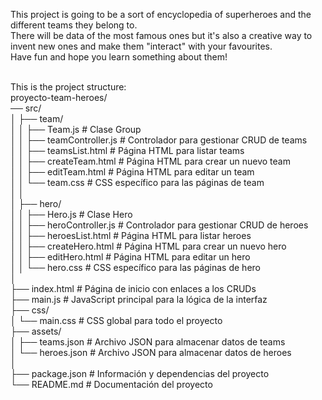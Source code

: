 This project is going to be a sort of encyclopedia of superheroes and the different teams they belong to.<br>
There will be data of the most famous ones but it's also a creative way to invent new ones and make them "interact" with your favourites.<br>
Have fun and hope you learn something about them!<br>

<br>This is the project structure:<br>
proyecto-team-heroes/<br>
── src/<br>
│ ├── team/<br>
│ │ ├── Team.js # Clase Group<br>
│ │ ├── teamController.js # Controlador para gestionar CRUD de teams<br>
│ │ ├── teamsList.html # Página HTML para listar teams<br>
│ │ ├── createTeam.html # Página HTML para crear un nuevo team<br>
│ │ ├── editTeam.html # Página HTML para editar un team<br>
│ │ └── team.css # CSS específico para las páginas de team<br>
│ │<br>
│ ├── hero/<br>
│ │ ├── Hero.js # Clase Hero<br>
│ │ ├── heroController.js # Controlador para gestionar CRUD de heroes<br>
│ │ ├── heroesList.html # Página HTML para listar heroes<br>
│ │ ├── createHero.html # Página HTML para crear un nuevo hero<br>
│ │ ├── editHero.html # Página HTML para editar un hero<br>
│ │ └── hero.css # CSS específico para las páginas de hero<br>
│<br>
├── index.html # Página de inicio con enlaces a los CRUDs<br>
├── main.js # JavaScript principal para la lógica de la interfaz<br>
├── css/<br>
│ └── main.css # CSS global para todo el proyecto<br>
├── assets/<br>
│ ├── teams.json # Archivo JSON para almacenar datos de teams<br>
│ └── heroes.json # Archivo JSON para almacenar datos de heroes<br>
│<br>
├── package.json # Información y dependencias del proyecto<br>
└── README.md # Documentación del proyecto<br>